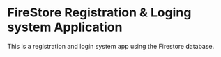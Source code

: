 # FireStore Registration & Loging system Application
This is a registration and login system app using the Firestore database.
